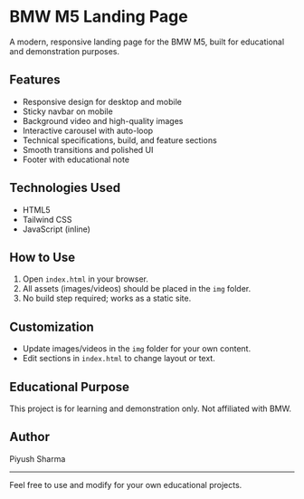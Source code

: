 # BMW M5 Landing Page

A modern, responsive landing page for the BMW M5, built for educational and demonstration purposes.

## Features
- Responsive design for desktop and mobile
- Sticky navbar on mobile
- Background video and high-quality images
- Interactive carousel with auto-loop
- Technical specifications, build, and feature sections
- Smooth transitions and polished UI
- Footer with educational note

## Technologies Used
- HTML5
- Tailwind CSS
- JavaScript (inline)

## How to Use
1. Open `index.html` in your browser.
2. All assets (images/videos) should be placed in the `img` folder.
3. No build step required; works as a static site.

## Customization
- Update images/videos in the `img` folder for your own content.
- Edit sections in `index.html` to change layout or text.

## Educational Purpose
This project is for learning and demonstration only. Not affiliated with BMW.

## Author
Piyush Sharma

---
Feel free to use and modify for your own educational projects.
